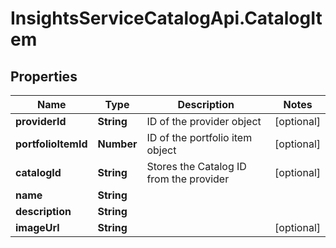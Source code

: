 # InsightsServiceCatalogApi.CatalogItem

## Properties
Name | Type | Description | Notes
------------ | ------------- | ------------- | -------------
**providerId** | **String** | ID of the provider object | [optional] 
**portfolioItemId** | **Number** | ID of the portfolio item object | [optional] 
**catalogId** | **String** | Stores the Catalog ID from the provider | [optional] 
**name** | **String** |  | 
**description** | **String** |  | 
**imageUrl** | **String** |  | [optional] 


